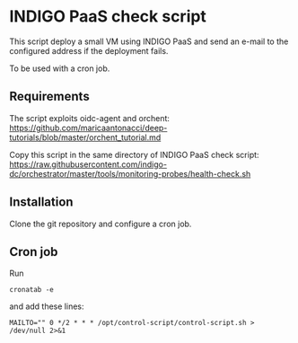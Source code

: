 INDIGO PaaS check script
========================

This script deploy a small VM using INDIGO PaaS and send an e-mail to the configured address if the deployment fails.

To be used with a cron job.

Requirements
------------

The script exploits oidc-agent and orchent: https://github.com/maricaantonacci/deep-tutorials/blob/master/orchent_tutorial.md

Copy this script in the same directory of INDIGO PaaS check script: https://raw.githubusercontent.com/indigo-dc/orchestrator/master/tools/monitoring-probes/health-check.sh

Installation
------------

Clone the git repository and configure a cron job.

Cron job
--------
Run

``cronatab -e``

and add these lines:

``
MAILTO=""
0 */2 * * * /opt/control-script/control-script.sh > /dev/null 2>&1
``
